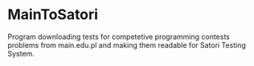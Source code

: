 # MainToSatori
Program downloading tests for competetive programming contests problems from main.edu.pl and making them readable for Satori Testing System.
